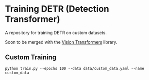 # Training DETR (Detection Transformer)



A repository for training DETR on custom datasets.

Soon to be merged with the [Vision Transformers](https://github.com/sovit-123/vision_transformers) library.

## Custom Training

```
python train.py --epochs 100 --data data/custom_data.yaml --name custom_data
```

